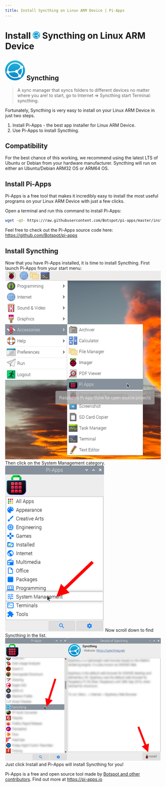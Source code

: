 ```yaml
---
title: Install Syncthing on Linux ARM Device | Pi-Apps
---
```

<div class="simple-install-content content">

# Install <img src="/img/app-icons/Syncthing/icon-64.png" height=24> Syncthing on Linux ARM Device

## <img src="/img/app-icons/Syncthing/icon-64.png"> Syncthing
> A sync manager that syncs folders to different devices no matter where you are!
> to start, go to Internet => Syncthing start
> Terminal: syncthing.

Fortunately, Syncthing is very easy to install on your Linux ARM Device in just two steps.
1. Install Pi-Apps - the best app installer for Linux ARM Device.
2. Use Pi-Apps to install Syncthing.
</div>
<div class="simple-install-content content">

## Compatibility
For the best chance of this working, we recommend using the latest LTS of Ubuntu or Debian from your hardware manufacturer.
Syncthing will run on either an Ubuntu/Debian ARM32 OS or ARM64 OS.
</div>
<div class="simple-install-content content">

## Install Pi-Apps

Pi-Apps is a free tool that makes it incredibly easy to install the most useful programs on your Linux ARM Device with just a few clicks.

Open a terminal and run this command to install Pi-Apps:
```bash
wget -qO- https://raw.githubusercontent.com/Botspot/pi-apps/master/install | bash
```
Feel free to check out the Pi-Apps source code here: https://github.com/Botspot/pi-apps
</div>
<div class="simple-install-content content">

## Install Syncthing

Now that you have Pi-Apps installed, it is time to install Syncthing.
First launch Pi-Apps from your start menu:
<img src="/img/start-menu.png">
Then click on the System Management category.
<img src="/img/category-selections/System Management.png">
Now scroll down to find Syncthing in the list.
<img src="/img/app-icons/Syncthing/app-selection.png">
Just click Install and Pi-Apps will install Syncthing for you!
</div>
<div class="simple-install-content content">

Pi-Apps is a free and open source tool made by [Botspot and other contributors](/about/#contributors). Find out more at https://pi-apps.io
</div>
